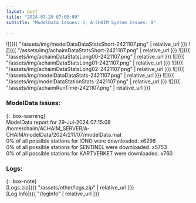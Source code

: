 ```yaml
---
layout: post
title: "2024-07-29 07:00:00"
subtitle: "ModelData Issues: 3; A-CHAIM System Issues: 0"

---
```


![]({{ "/assets/img/modelDataDataStatsShort-2421107.png" | relative_url }})
![]({{ "/assets/img/achaimDataStatsShort-2421107.png" | relative_url }})
![]({{ "/assets/img/achaimDataStatsLong00-2421107.png" | relative_url }})
![]({{ "/assets/img/achaimDataStatsLong01-2421107.png" | relative_url }})
![]({{ "/assets/img/achaimDataStatsLong02-2421107.png" | relative_url }})
![]({{ "/assets/img/modelDataDataStats-2421107.png" | relative_url }})
![]({{ "/assets/img/modelDataStationStats-2421107.png" | relative_url }})
![]({{ "/assets/img/achaimRunTime-2421107.png" | relative_url }})


### ModelData Issues:  
  
{: .box-warning}  
 ModelData report for 29-Jul-2024 07:15:08   
 /home/chaim/ACHAIM_SERVER/A-CHAIM/modelData/2024/211/07/modelData.mat   
 0% of all possible stations for IONO were downloaded. x6298   
 0% of all possible stations for SENTINEL were downloaded. x5753   
 0% of all possible stations for KARTVERKET were downloaded. x760   
  


### Logs:  
  
{: .box-note}  
[Logs.zip]({{ "/assets/other/logs.zip" | relative_url }})  
[Log Info]({{ "/logInfo" | relative_url }})  
